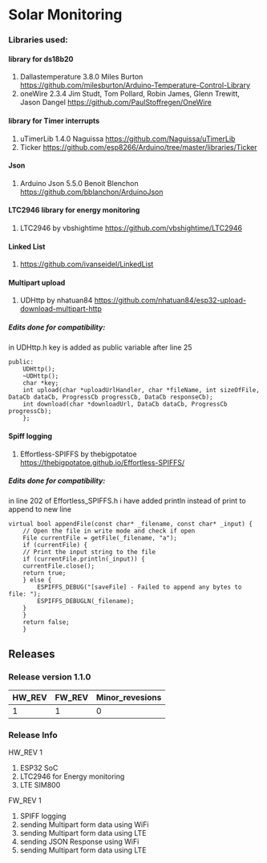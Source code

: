 # Solar Monitoring

### Libraries used:

#### library for ds18b20
1. Dallastemperature 3.8.0 Miles Burton <https://github.com/milesburton/Arduino-Temperature-Control-Library>
2. oneWire 2.3.4 Jim Studt, Tom Pollard, Robin James, Glenn Trewitt, Jason Dangel <https://github.com/PaulStoffregen/OneWire>

#### library for Timer interrupts
1. uTimerLib 1.4.0 Naguissa <https://github.com/Naguissa/uTimerLib>
2. Ticker  <https://github.com/esp8266/Arduino/tree/master/libraries/Ticker>


#### Json
1. Arduino Json 5.5.0 Benoit Blenchon <https://github.com/bblanchon/ArduinoJson>

#### LTC2946 library for energy monitoring
1. LTC2946 by vbshightime https://github.com/vbshightime/LTC2946


#### Linked List 
1. https://github.com/ivanseidel/LinkedList
#### Multipart upload
1. UDHttp by  nhatuan84  https://github.com/nhatuan84/esp32-upload-download-multipart-http
##### Edits done for compatibility:
in UDHttp.h key is added as public variable after line 25

```    
public:
    UDHttp();
    ~UDHttp();
    char *key;
    int upload(char *uploadUrlHandler, char *fileName, int sizeOfFile, DataCb dataCb, ProgressCb progressCb, DataCb responseCb);
    int download(char *downloadUrl, DataCb dataCb, ProgressCb progressCb);
    };
```

#### Spiff logging
1. Effortless-SPIFFS by thebigpotatoe https://thebigpotatoe.github.io/Effortless-SPIFFS/
##### Edits done for compatibility:
in line 202 of Effortless_SPIFFS.h i have added println instead of print to append to new line

```
virtual bool appendFile(const char* _filename, const char* _input) {
    // Open the file in write mode and check if open
    File currentFile = getFile(_filename, "a");
    if (currentFile) {
    // Print the input string to the file
    if (currentFile.println(_input)) {
    currentFile.close();
    return true;
    } else {
        ESPIFFS_DEBUG("[saveFile] - Failed to append any bytes to file: ");
        ESPIFFS_DEBUGLN(_filename);
    }
    }
    return false;
    }
```
## Releases
### Release version  1.1.0
    
| HW_REV  |   FW_REV  | Minor_revesions |
| ------- | --------- | --------------- |
| 1       | 1         | 0               |
 
### Release Info
HW_REV 1
1. ESP32 SoC
2. LTC2946 for Energy monitoring
3. LTE SIM800

FW_REV 1
1. SPIFF logging 
2. sending Multipart form data using WiFi
3. sending Multipart form data using LTE
4. sending JSON Response using WiFi
5. sending Multipart form data using LTE

